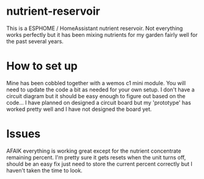 # nutrient-reservoir
This is a ESPHOME / HomeAssistant nutrient reservoir. Not everything works perfectly but it has been mixing nutrients for my garden fairly well for the past several years.

# How to set up
Mine has been cobbled together with a wemos c1 mini module. You will need to update the code a bit as needed for your own setup. I don't have a circuit diagram but it should be easy enough to figure out based on the code... I have planned on designed a circuit board but my 'prototype' has worked pretty well and I have not designed the board yet.

# Issues
AFAIK everything is working great except for the nutrient concentrate remaining percent. I'm pretty sure it gets resets when the unit turns off, should be an easy fix just need to store the current percent correctly but I haven't taken the time to look.
